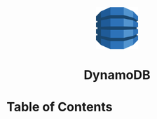 <div align="center">
  <a href="https://www.dynamodbguide.com/">
    <img height="96" width="96" alt="dynamodb" src="../logos/dynamodb.svg"/>
  </a>
  <h1>DynamoDB</h1>
</div>

# Table of Contents

